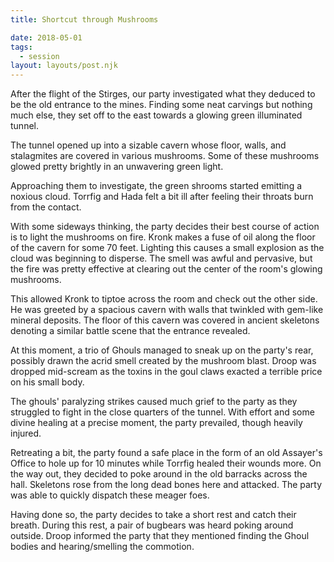 ```yaml
---
title: Shortcut through Mushrooms

date: 2018-05-01
tags:
  - session
layout: layouts/post.njk
---
```


After the flight of the Stirges, our party investigated what they deduced to be the old entrance to the mines. Finding some neat carvings but nothing much else, they set off to the east towards a glowing green illuminated tunnel.

The tunnel opened up into a sizable cavern whose floor, walls, and stalagmites are covered in various mushrooms. Some of these mushrooms glowed pretty brightly in an unwavering green light.

Approaching them to investigate, the green shrooms started emitting a noxious cloud. Torrfig and Hada felt a bit ill after feeling their throats burn from the contact. 

With some sideways thinking, the party decides their best course of action is to light the mushrooms on fire. Kronk makes a fuse of oil along the floor of the cavern for some 70 feet. Lighting this causes a small explosion as the cloud was beginning to disperse. The smell was awful and pervasive, but the fire was pretty effective at clearing out the center of the room's glowing mushrooms.

This allowed Kronk to tiptoe across the room and check out the other side. He was greeted by a spacious cavern with walls that twinkled with gem-like mineral deposits. The floor of this cavern was covered in ancient skeletons denoting a similar battle scene that the entrance revealed.

At this moment, a trio of Ghouls managed to sneak up on the party's rear, possibly drawn the acrid smell created by the mushroom blast. Droop was dropped mid-scream as the toxins in the goul claws exacted a terrible price on his small body.

The ghouls' paralyzing strikes caused much grief to the party as they struggled to fight in the close quarters of the tunnel. With effort and some divine healing at a precise moment, the party prevailed, though heavily injured.

Retreating a bit, the party found a safe place in the form of an old Assayer's Office to hole up for 10 minutes while Torrfig healed their wounds more. On the way out, they decided to poke around in the old barracks across the hall. Skeletons rose from the long dead bones here and attacked. The party was able to quickly dispatch these meager foes.

Having done so, the party decides to take a short rest and catch their breath. During this rest, a pair of bugbears was heard poking around outside. Droop informed the party that they mentioned finding the Ghoul bodies and hearing/smelling the commotion.
